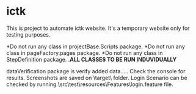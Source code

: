 # ictk
This is project to automate ictk website.
It's a temporary website only for testing purposes.

*Do not run any class in projectBase.Scripts package.
*Do not run any class in pageFactory.pages package.
*Do not run any class in StepDefinition package.
.****ALL CLASSES TO BE RUN INDUVIDUALLY****

 dataVerification package is verify added data..... Check the console for results.
 Screenshots are saved on \target\  folder.
 Login Scenario can be checked by running \src\test\resources\Features\login.feature file.
 
 
